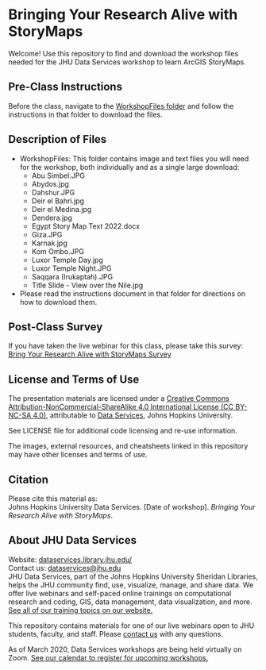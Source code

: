 # Bringing Your Research Alive with StoryMaps
Welcome! Use this repository to find and download the workshop files needed for the JHU Data Services workshop to learn ArcGIS StoryMaps.


## Pre-Class Instructions
Before the class, navigate to the [WorkshopFiles folder](WorkshopFiles) and follow the instructions in that folder to download the files.


## Description of Files
- WorkshopFiles: This folder contains image and text files you will need for the workshop, both individually and as a single large download:
    - Abu Simbel.JPG
    - Abydos.jpg
    - Dahshur.JPG
    - Deir el Bahri.jpg
    - Deir el Medina.jpg
    - Dendera.jpg
    - Egypt Story Map Text 2022.docx
    - Giza.JPG
    - Karnak.jpg
    - Kom Ombo.JPG
    - Luxor Temple Day.jpg
    - Luxor Temple Night.JPG
    - Saqqara (Irukaptah).JPG
    - Title Slide - View over the Nile.jpg
- Please read the instructions document in that folder for directions on how to download them.

## Post-Class Survey
If you have taken the live webinar for this class, please take this survey: [Bring Your Research Alive with StoryMaps Survey](https://www.surveymonkey.com/r/BeginnerStoryMap)


## License and Terms of Use
The presentation materials are licensed under a [Creative Commons Attribution-NonCommercial-ShareAlike 4.0 International License (CC BY-NC-SA 4.0)](https://creativecommons.org/licenses/by-nc-sa/4.0/), attributable to [Data Services](https://dataservices.library.jhu.edu/), Johns Hopkins University.

See LICENSE file for additional code licensing and re-use information.   

The images, external resources, and cheatsheets linked in this repository may have other licenses and terms of use.


## Citation
Please cite this material as:    
Johns Hopkins University Data Services. [Date of workshop]. _Bringing Your Research Alive with StoryMaps_.



## About JHU Data Services   
Website: [dataservices.library.jhu.edu/](https://dataservices.library.jhu.edu/)   
Contact us: [dataservices@jhu.edu](mailto:dataservices@jhu.edu)   
JHU Data Services, part of the Johns Hopkins University Sheridan Libraries, helps the JHU community find, use, visualize, manage, and share data. We offer live webinars and self-paced online trainings on computational research and coding, GIS, data management, data visualization, and more. [See all of our training topics on our website.](https://dataservices.library.jhu.edu/training-workshops/)   

This repository contains materials for one of our live webinars open to JHU students, faculty, and staff. Please [contact us](mailto:dataservices@jhu.edu) with any questions.

As of March 2020, Data Services workshops are being held virtually on Zoom. [See our calendar to register for upcoming workshops.](https://dataservices.library.jhu.edu/training-workshops/calendar/)
